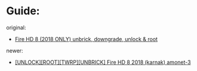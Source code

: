 # Guide:
original:
- [Fire HD 8 (2018 ONLY) unbrick, downgrade, unlock & root](https://xdaforums.com/t/fire-hd-8-2018-only-unbrick-downgrade-unlock-root.3894256/)

newer:
- [[UNLOCK][ROOT][TWRP][UNBRICK] Fire HD 8 2018 (karnak) amonet-3](https://xdaforums.com/t/unlock-root-twrp-unbrick-fire-hd-8-2018-karnak-amonet-3.3963496/)
